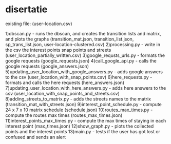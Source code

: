 # disertatie
existing file:
(user-location.csv)

1)dbscan.py - runs the dbscan, and creates the transition lists and matrix, and plots the graphs
 (transition_mat.json, transition_list.json, sp_trans_list.json, user-location-clustered.csv)
2)processing.py - write in the csv the interest points snap points and streets (user_location_partially_written.csv)
3)google_requsts_urls.py - formats the google requests (google_requests.json)
4)call_google_api.py - calls the google requests (google_answers.json)
5)updating_user_location_with_google_answers.py - adds google answers to the csv (user_location_with_snap_points.csv)
6)here_requests.py - formats and calls the here requests (here_answers.json)
7)updating_user_location_with_here_answers.py - adds here answers to the csv (user_location_with_snap_points_and_streets.csv)
8)adding_streets_to_matrix.py - adds the streets names to the matrix (transition_mat_with_streets.json)
9)interest_point_schedule.py - compute 24 x 7 x 10 matrix schedule (schedule.json)
10)routes_max_times.py - compute the routes max times (routes_max_times.json)
11)interest_points_max_times.py - compute the max times of staying in each interest point (max_times.json)
12)show_graph.py - plots the collected points and the interest points
13)main.py - tests if the user has got lost or confused and sends an alert